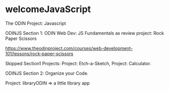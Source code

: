 # welcomeJavaScript
The ODIN Project: Javascript

ODINJS Section 1: ODIN Web Dev: JS Fundamentals as review project: Rock Paper Scissors

https://www.theodinproject.com/courses/web-development-101/lessons/rock-paper-scissors

Skipped Section1 Projects: Project: Etch-a-Sketch, Project: Calculator.


ODINJS Section 2: Organize your Code.

Project: libraryODIN => a little library app

